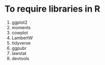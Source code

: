 # To require libraries in R
1. ggplot2
2. moments
3. cowplot
4. LambertW
5. tidyverse
6. ggpubr
7. lawstat
8. devtools
